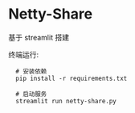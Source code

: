 # Netty-Share

基于 streamlit 搭建

终端运行: 
```shell
  # 安装依赖
  pip install -r requirements.txt
  
  # 启动服务
  streamlit run netty-share.py
```
